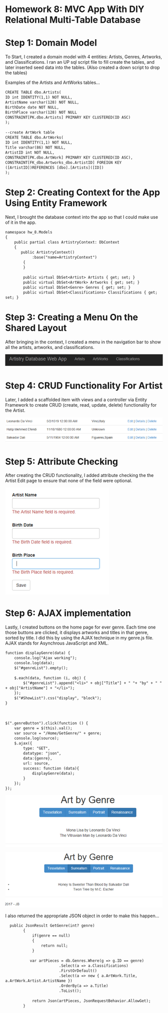 # Homework 8: MVC App With DIY Relational Multi-Table Database 

# Step 1: Domain Model

To Start, I created a domain model with 4 entities: Artists, Genres, Artworks, and Classifications. I ran an UP sql script file to fill create the tables, and later inserted seed data into the tables. (Also created a down script to drop the tables)

Examples of the Artists and ArtWorks tables...
```
CREATE TABLE dbo.Artists(
ID int IDENTITY(1,1) NOT NULL,
ArtistName varchar(128) NOT NULL,
BirthDate date NOT NULL,
BirthPlace varchar(128) NOT NULL
CONSTRAINT[PK.dbo.Artists] PRIMARY KEY CLUSTERED(ID ASC)
);

--create ArtWork table 
CREATE TABLE dbo.ArtWorks(
ID int IDENTITY(1,1) NOT NULL,
Title varchar(86) NOT NULL,
ArtistID int NOT NULL, 
CONSTRAINT[PK.dbo.ArtWork] PRIMARY KEY CLUSTERED(ID ASC),
CONSTRAINT[FK_dbo.Artworks_dbo.ArtistID] FOREIGN KEY ([ArtistID])REFERENCES [dbo].[Artists]([ID])
);

```
# Step 2: Creating Context for the App Using Entity Framework

Next, I brought the database context into the app so that I could make use of it in the app. 

```
namespace hw_8.Models
{
    public partial class ArtistryContext: DbContext
    {
       public ArtistryContext()
            :base("name=ArtistryContext")
        {
        }
        
        public virtual DbSet<Artist> Artists { get; set; }
        public virtual DbSet<ArtWork> Artworks { get; set; }
        public virtual DbSet<Genre> Genres { get; set; }
        public virtual DbSet<Classifications> Classifications { get; set; }

```
# Step 3: Creating a Menu On the Shared Layout

After bringing in the context, I created a menu in the navigation bar to show all the artists, artworks, and classifications. 

![Alt Text](https://github.com/jazbem24/SeniorProject/blob/master/cs460/HW8/ref/menu.png)

# Step 4: CRUD Functionality For Artist

Later, I added a scaffolded item with views and a controller via Entity Framework to create CRUD (create, read, update, delete) functionality for the Artist. 

![Alt Text](https://github.com/jazbem24/SeniorProject/blob/master/cs460/HW8/ref/crud.png)

# Step 5: Attribute Checking

After creating the CRUD functionality, I added attribute checking the the Artist Edit page to ensure that none of the field were optional. 

![Alt Text](https://github.com/jazbem24/SeniorProject/blob/master/cs460/HW8/ref/required.png)

# Step 6: AJAX implementation

Lastly, I created buttons on the home page for ever genre. Each time one those buttons are clicked, it displays artworks and titles in that genre, sorted by title. I did this by using the AJAX technique in my genre.js file. AJAX stands for Asynchrous JavaScript and XML. 

```
function displayGenre(data) {
    console.log("Ajax working");
    console.log(data);
    $("#genreList").empty();

    $.each(data, function (i, obj) {
        $("#genreList").append("<li>" + obj["Title"] + " "+ "by" + " " + obj["ArtistName"] + "</li>");
    });
    $("#ShowList").css("display", "block");
}



$(".genreButton").click(function () {
    var genre = $(this).val();
    var source = "/Home/GetGenre/" + genre;
    console.log(source);
    $.ajax({
        type: "GET",
        datatype: "json",
        data:{genre},
        url: source,
        success: function (data){
            displayGenre(data);
        }
    });
});

```
![Alt Text](https://github.com/jazbem24/SeniorProject/blob/master/cs460/HW8/ref/ajax.png)

![Alt Text](https://github.com/jazbem24/SeniorProject/blob/master/cs460/HW8/ref/ajax2.png)


I also returned the appropriate JSON object in order to make this happen... 

```
  public JsonResult GetGenre(int? genre)
        {
            if(genre == null)
            {
                return null;
            }

           var artPieces = db.Genres.Where(g => g.ID == genre)
                        .Select(a => a.Classifications)
                        .FirstOrDefault()
                        .Select(a => new { a.ArtWork.Title, a.ArtWork.Artist.ArtistName })
                        .OrderBy(a => a.Title)
                        .ToList();
                       
            return Json(artPieces, JsonRequestBehavior.AllowGet);
        }

```


